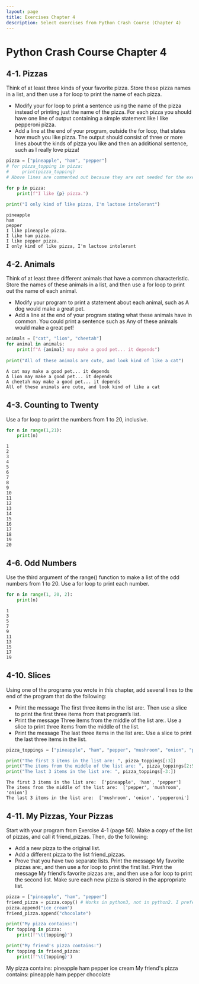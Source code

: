 ```yaml
---
layout: page
title: Exercises Chapter 4
description: Select exercises from Python Crash Course (Chapter 4)
---
```



# Python Crash Course Chapter 4

## 4-1. Pizzas
Think of at least three kinds of your favorite pizza. Store these pizza names in a list, and then use a for loop to print the name of each pizza.

- Modify your for loop to print a sentence using the name of the pizza instead of printing just the name of the pizza. For each pizza you should have one line of output containing a simple statement like I like pepperoni pizza.
- Add a line at the end of your program, outside the for loop, that states how much you like pizza. The output should consist of three or more lines about the kinds of pizza you like and then an additional sentence, such as I really love pizza!


```python
pizza = ["pineapple", "ham", "pepper"]
# for pizza_topping in pizza:
#     print(pizza_topping)
# Above lines are commented out because they are not needed for the exercise anymore

for p in pizza:
    print(f"I like {p} pizza.")

print("I only kind of like pizza, I'm lactose intolerant")


```

    pineapple
    ham
    pepper
    I like pineapple pizza.
    I like ham pizza.
    I like pepper pizza.
    I only kind of like pizza, I'm lactose intolerant


## 4-2. Animals
Think of at least three different animals that have a common characteristic. Store the names of these animals in a list, and then use a for loop to print out the name of each animal.

- Modify your program to print a statement about each animal, such as A dog would make a great pet.
- Add a line at the end of your program stating what these animals have in common. You could print a sentence such as Any of these animals would make a great pet!


```python
animals = ["cat", "lion", "cheetah"]
for animal in animals:
    print(f"A {animal} may make a good pet... it depends")
    
print("All of these animals are cute, and look kind of like a cat")
```

    A cat may make a good pet... it depends
    A lion may make a good pet... it depends
    A cheetah may make a good pet... it depends
    All of these animals are cute, and look kind of like a cat


## 4-3. Counting to Twenty
Use a for loop to print the numbers from 1 to 20, inclusive.


```python
for n in range(1,21):
    print(n)
```

    1
    2
    3
    4
    5
    6
    7
    8
    9
    10
    11
    12
    13
    14
    15
    16
    17
    18
    19
    20


## 4-6. Odd Numbers
Use the third argument of the range() function to make a list of the odd numbers from 1 to 20. Use a for loop to print each number.


```python
for n in range(1, 20, 2):
    print(n)
```

    1
    3
    5
    7
    9
    11
    13
    15
    17
    19


## 4-10. Slices
Using one of the programs you wrote in this chapter, add several lines to the end of the program that do the following:

- Print the message The first three items in the list are:. Then use a slice to print the first three items from that program’s list.
- Print the message Three items from the middle of the list are:. Use a slice to print three items from the middle of the list.
- Print the message The last three items in the list are:. Use a slice to print the last three items in the list.


```python
pizza_toppings = ["pineapple", "ham", "pepper", "mushroom", "onion", "pepperoni"]

print("The first 3 items in the list are: ", pizza_toppings[:3])
print("The items from the middle of the list are: ", pizza_toppings[2:5])
print("The last 3 items in the list are: ", pizza_toppings[-3:])

```

    The first 3 items in the list are:  ['pineapple', 'ham', 'pepper']
    The items from the middle of the list are:  ['pepper', 'mushroom', 'onion']
    The last 3 items in the list are:  ['mushroom', 'onion', 'pepperoni']


## 4-11. My Pizzas, Your Pizzas
Start with your program from Exercise 4-1 (page 56). Make a copy of the list of pizzas, and call it friend_pizzas. Then, do the following:

- Add a new pizza to the original list.
- Add a different pizza to the list friend_pizzas.
- Prove that you have two separate lists. Print the message My favorite pizzas are:, and then use a for loop to print the first list. Print the message My friend’s favorite pizzas are:, and then use a for loop to print the second list. Make sure each new pizza is stored in the appropriate list.


```python
pizza = ["pineapple", "ham", "pepper"]
friend_pizza = pizza.copy() # Works in python3, not in python2. I prefer this to slice [:] because it's more explicit
pizza.append("ice cream")
friend_pizza.append("chocolate")

print("My pizza contains:")
for topping in pizza:
    print(f"\t{topping}")

print("My friend's pizza contains:")
for topping in friend_pizza:
    print(f"\t{topping}")
```

My pizza contains:
	pineapple
	ham
	pepper
	ice cream
My friend's pizza contains:
	pineapple
	ham
	pepper
	chocolate

```python

```

